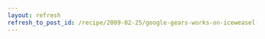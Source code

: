 ```yaml
---
layout: refresh
refresh_to_post_id: /recipe/2009-02-25/google-gears-works-on-iceweasel-debian-ubuntu
---
```

